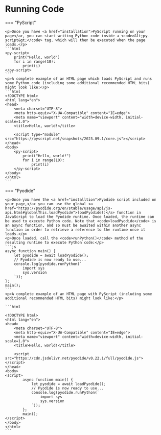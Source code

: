 # Running Code

=== "PyScript"

    <p>Once you have <a href="installation">PyScript running on your page</a>, you can start writing Python code inside a <code>&lt;py-script&gt;</code> tag, which will then be executed when the page loads.</p>
    ```html
    <py-script>
        print("Hello, world")
        for i in range(10):
            print(i)  
    </py-script>
    ```
    <p>A complete example of an HTML page which loads PyScript and runs some Python code (including some additional recommended HTML bits) might look like:</p>
    ```html
    <!DOCTYPE html>
    <html lang="en">
    <head>
        <meta charset="UTF-8">
        <meta http-equiv="X-UA-Compatible" content="IE=edge">
        <meta name="viewport" content="width=device-width, initial-scale=1.0">
        <title>Hello, world!</title>

        <script type="module" src="https://pyscript.net/snapshots/2023.09.1/core.js"></script>
    </head>
    <body>
        <py-script>
            print("Hello, world!")
            for i in range(10):
                print(i)
        </py-script>
    </body>
    </html>
    ```


=== "Pyodide"

    <p>Once you have the <a href="installtion">Pyodide script included on your page,</a> you can use the global <a href="https://pyodide.org/en/stable/usage/api/js-api.html#globalThis.loadPyodide">loadPyodide()</a> function in JavaScript to load the Pyodide runtime. Once loaded, the runtime can be used to execute Python code. Note that <code>loadPyodide</code> is an async function, and so must be awaited within another async function in order to retrieve a reference to the runtime once it loads.</p>
    <p>Once loaded, call the <code>runPython()</code> method of the resulting runtime to execute Python code:</p>
    ```js
    async function main() {
        let pyodide = await loadPyodide();
        // Pyodide is now ready to use...
        console.log(pyodide.runPython(`
            import sys
            sys.version
        `));
    };
    main();
    ```
    <p>A complete example of an HTML page with PyScript (including some additional recommended HTML bits) might look like:</p>

    ```html

    <!DOCTYPE html>
    <html lang="en">
    <head>
        <meta charset="UTF-8">
        <meta http-equiv="X-UA-Compatible" content="IE=edge">
        <meta name="viewport" content="width=device-width, initial-scale=1.0">
        <title>Hello, world!</title>

        <script src="https://cdn.jsdelivr.net/pyodide/v0.22.1/full/pyodide.js"></script>
    </head>
    <body>
    <script>
            async function main() {
                let pyodide = await loadPyodide();
                // Pyodide is now ready to use...
                console.log(pyodide.runPython(`
                    import sys
                    sys.version
                `));
            };
            main();
    </script>
    </body>
    </html>
    ```
